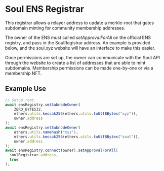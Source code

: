 # Soul ENS Registrar

This registrar allows a relayer address to update a merkle-root that gates subdomain minting for community membership addresses.

The owner of the ENS must called _setApprovalForAll_ on the official ENS registry, and pass in the SoulRegistrar address. An example is provided below, and the soul.xyz website will have an interface to make this easier.

Once permissions are set up, the owner can communicate with the Soul API through the website to create a list of addresses that are able to mint subdomains. Membership permissions can be made one-by-one or via a membership NFT.

## Example Use

```javascript
// Setup root.
await ensRegistry.setSubnodeOwner(
    ZERO_BYTES32,
    ethers.utils.keccak256(ethers.utils.toUtf8Bytes("xyz")),
    owner.address
);
await ensRegistry.setSubnodeOwner(
    ethers.utils.namehash("xyz"),
    ethers.utils.keccak256(ethers.utils.toUtf8Bytes("soul")),
    owner.address
);
await ensRegistry.connect(owner).setApprovalForAll(
  soulRegistrar.address,
  true
);
```